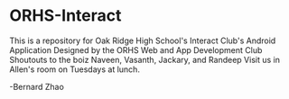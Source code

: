 # ORHS-Interact
This is a repository for Oak Ridge High School's Interact Club's Android Application
Designed by the ORHS Web and App Development Club
Shoutouts to the boiz Naveen, Vasanth, Jackary, and Randeep
Visit us in Allen's room on Tuesdays at lunch.

-Bernard Zhao
